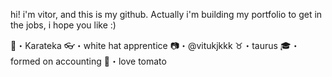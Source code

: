 hi! i'm vitor, and this is my github. Actually i'm building my portfolio to get in the jobs, i hope you like :)

🥋・Karateka
👓・white hat apprentice
📷・@vitukjkkk
♉・taurus
🎓・formed on accounting
🥗・love tomato
